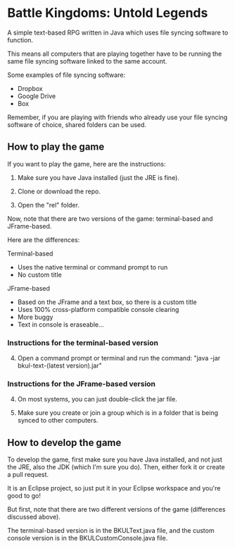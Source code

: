 # Battle Kingdoms: Untold Legends
A simple text-based RPG written in Java which uses file syncing software to function.

This means all computers that are playing together have to be running the same file syncing software linked to the same account.

Some examples of file syncing software:
- Dropbox
- Google Drive
- Box

Remember, if you are playing with friends who already use your file syncing software of choice, shared folders can be used.

## How to play the game

If you want to play the game, here are the instructions:

1. Make sure you have Java installed (just the JRE is fine).

2. Clone or download the repo.

3. Open the "rel" folder.

Now, note that there are two versions of the game: terminal-based and JFrame-based.

Here are the differences:

Terminal-based
- Uses the native terminal or command prompt to run
- No custom title

JFrame-based
- Based on the JFrame and a text box, so there is a custom title
- Uses 100% cross-platform compatible console clearing
- More buggy
- Text in console is eraseable...

### Instructions for the terminal-based version
4. Open a command prompt or terminal and run the command: "java -jar bkul-text-(latest version).jar"

### Instructions for the JFrame-based version
4. On most systems, you can just double-click the jar file.

5. Make sure you create or join a group which is in a folder that is being synced to other computers.

## How to develop the game

To develop the game, first make sure you have Java installed, and not just the JRE, also the JDK (which I'm sure you do).
Then, either fork it or create a pull request.

It is an Eclipse project, so just put it in your Eclipse workspace and you're good to go!

But first, note that there are two different versions of the game (differences discussed above).

The terminal-based version is in the BKULText.java file, and the custom console version is in the BKULCustomConsole.java file.
